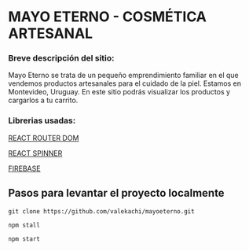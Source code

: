 # MAYO ETERNO - COSMÉTICA ARTESANAL

### Breve descripción del sitio:
Mayo Eterno se trata de un pequeño emprendimiento familiar en el que vendemos productos artesanales para el cuidado de la piel. Estamos en Montevideo, Uruguay. En este sitio podrás visualizar los productos y cargarlos a tu carrito.

### Librerias usadas: 

[REACT ROUTER DOM](https://reactrouter.com/en/main)

[REACT SPINNER](https://www.davidhu.io/react-spinners/)

[FIREBASE](https://firebase.google.com/?hl=es-419&gclid=CjwKCAjwpqCZBhAbEiwAa7pXedRD0y2I31szPG0AjybUAVQ07OvFhILNl0DF3Oh3kBQmgQySXiRFcBoCff8QAvD_BwE&gclsrc=aw.ds)

## Pasos para levantar el proyecto localmente

 ```
 git clone https://github.com/valekachi/mayoeterno.git
 ```

 ```
 npm stall
 ```


 ```
 npm start
 ```

